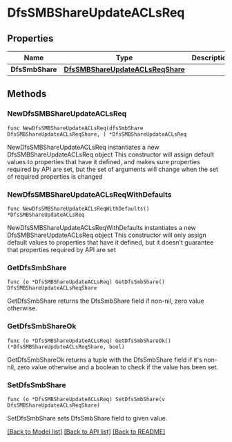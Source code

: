 # DfsSMBShareUpdateACLsReq

## Properties

Name | Type | Description | Notes
------------ | ------------- | ------------- | -------------
**DfsSmbShare** | [**DfsSMBShareUpdateACLsReqShare**](DfsSMBShareUpdateACLsReqShare.md) |  | 

## Methods

### NewDfsSMBShareUpdateACLsReq

`func NewDfsSMBShareUpdateACLsReq(dfsSmbShare DfsSMBShareUpdateACLsReqShare, ) *DfsSMBShareUpdateACLsReq`

NewDfsSMBShareUpdateACLsReq instantiates a new DfsSMBShareUpdateACLsReq object
This constructor will assign default values to properties that have it defined,
and makes sure properties required by API are set, but the set of arguments
will change when the set of required properties is changed

### NewDfsSMBShareUpdateACLsReqWithDefaults

`func NewDfsSMBShareUpdateACLsReqWithDefaults() *DfsSMBShareUpdateACLsReq`

NewDfsSMBShareUpdateACLsReqWithDefaults instantiates a new DfsSMBShareUpdateACLsReq object
This constructor will only assign default values to properties that have it defined,
but it doesn't guarantee that properties required by API are set

### GetDfsSmbShare

`func (o *DfsSMBShareUpdateACLsReq) GetDfsSmbShare() DfsSMBShareUpdateACLsReqShare`

GetDfsSmbShare returns the DfsSmbShare field if non-nil, zero value otherwise.

### GetDfsSmbShareOk

`func (o *DfsSMBShareUpdateACLsReq) GetDfsSmbShareOk() (*DfsSMBShareUpdateACLsReqShare, bool)`

GetDfsSmbShareOk returns a tuple with the DfsSmbShare field if it's non-nil, zero value otherwise
and a boolean to check if the value has been set.

### SetDfsSmbShare

`func (o *DfsSMBShareUpdateACLsReq) SetDfsSmbShare(v DfsSMBShareUpdateACLsReqShare)`

SetDfsSmbShare sets DfsSmbShare field to given value.



[[Back to Model list]](../README.md#documentation-for-models) [[Back to API list]](../README.md#documentation-for-api-endpoints) [[Back to README]](../README.md)


